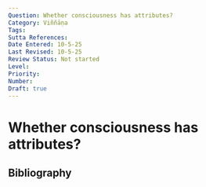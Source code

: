 ```yaml
---
Question: Whether consciousness has attributes?
Category: Viññāṇa
Tags: 
Sutta References: 
Date Entered: 10-5-25
Last Revised: 10-5-25
Review Status: Not started
Level: 
Priority: 
Number: 
Draft: true
---
```


# Whether consciousness has attributes?

## Bibliography

<!-- 

Notes:



-->